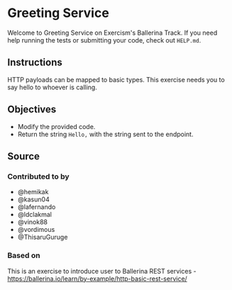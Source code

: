 # Greeting Service

Welcome to Greeting Service on Exercism's Ballerina Track.
If you need help running the tests or submitting your code, check out `HELP.md`.

## Instructions

HTTP payloads can be mapped to basic types. This exercise needs you to say hello to whoever is calling.

## Objectives

- Modify the provided code.
- Return the string `Hello,` with the string sent to the endpoint.

## Source

### Contributed to by

- @hemikak
- @kasun04
- @lafernando
- @ldclakmal
- @vinok88
- @vordimous
- @ThisaruGuruge

### Based on

This is an exercise to introduce user to Ballerina REST services - https://ballerina.io/learn/by-example/http-basic-rest-service/